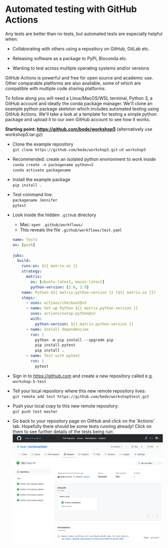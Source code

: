 # Automated testing with GitHub Actions



Any tests are better than no tests, but automated tests are especially helpful when:

- Collaborating with others using a repository on GitHub, GitLab etc.

- Releasing software as a package to PyPI, Bioconda etc.

- Wanting to test across multiple operating systems and/or versions

  

GitHub Actions is powerful and free for open source and academic use. Other comparable platforms are also available, some of which are compatible with multiple code sharing platforms.

To follow along you will need a Linux/MacOS/WSL terminal, Python 3, a GitHub account and ideally the conda package manager. We'll clone an example python package skeleton which includes automated testing using GitHub Actions. We'll take a look at a template for testing a simple python package and upload it to our own GitHub account to see how it works.



**Starting point: https://github.com/bede/workshop5** (alternatively use workshop5.tar.gz)

- Clone the example repository  
  `git clone https://github.com/bede/workshop5.git`
  `cd workshop5`  
- Recommended: create an isolated python environment to work inside  
  `conda create -n packagename python=3`  
  `conda activate packagename`  
- Install the example package  
  `pip install .`  
- Test command line.  
  `packagename Jennifer`  
  `pytest`  
- Look inside the hidden `.github` directory  
  - Mac: `open .github/workflows/`  
  - This reveals the file `.github/workflows/test.yaml`  
  ```yaml
  name: Tests
  on: [push]

  jobs:
    build:
      runs-on: ${{ matrix.os }}
      strategy:
        matrix:
          os: [ubuntu-latest, macos-latest]
          python-version: [3.6, 3.9]
      name: Python ${{ matrix.python-version }} (${{ matrix.os }})
      steps:
        - uses: actions/checkout@v2
        - name: Set up Python ${{ matrix.python-version }}
          uses: actions/setup-python@v2
          with:
            python-version: ${{ matrix.python-version }}
        - name: Install dependencies
          run: |
            python -m pip install --upgrade pip
            pip install pytest
            pip install .
        - name: Test with pytest
          run: |
            pytest
  ```
- Sign in to https://github.com and create a new repository called e.g.  `workshop-5-test`  

- Tell your local repository where this new remote repository lives:  
  `git remote add test https://github.com/bede/workshop5test.git`   

- Push your local copy to this new remote repository:  
  `git push test master` 

- Go back to your repository page on GitHub and click on the 'Actions' tab. Hopefully there should be some tests running already! Click on them to see further details of the tests being run:  
![GitHub Actions tab screenshot](screenshot.png)